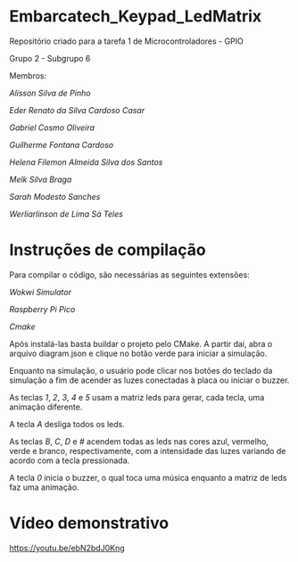 # Embarcatech_Keypad_LedMatrix
Repositório criado para a tarefa 1 de Microcontroladores - GPIO

Grupo 2 - Subgrupo 6

Membros:

*Alisson Silva de Pinho*

*Eder Renato da Silva Cardoso Casar*

*Gabriel Cosmo Oliveira*

*Guilherme Fontana Cardoso*

*Helena Filemon Almeida Silva dos Santos*

*Melk Silva Braga*

*Sarah Modesto Sanches*

*Werliarlinson de Lima Sá Teles*

# Instruções de compilação

Para compilar o código, são necessárias as seguintes extensões: 

*Wokwi Simulator*

*Raspberry Pi Pico*

*Cmake*

Após instalá-las basta buildar o projeto pelo CMake. A partir daí, abra o arquivo 
diagram.json e clique no botão verde para iniciar a simulação.

Enquanto na simulação, o usuário pode clicar nos botões do teclado da simulação
a fim de acender as luzes conectadas à placa ou iniciar o buzzer.

As teclas *1*, *2*, *3*, *4* e *5* usam a matriz leds para gerar, cada tecla, uma animação diferente.

A tecla *A* desliga todos os leds.

As teclas *B*, *C*, *D* e *#* acendem todas as leds nas cores azul, vermelho, verde e branco,
respectivamente, com a intensidade das luzes variando de acordo com a tecla pressionada.

A tecla *0* inicia o buzzer, o qual toca uma música enquanto a matriz de leds faz uma animação.

# Vídeo demonstrativo

https://youtu.be/ebN2bdJ0Kng
